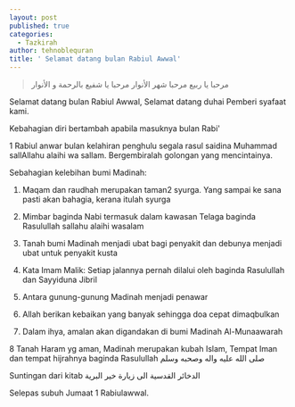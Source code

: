 ```yaml
---
layout: post
published: true
categories:
  - Tazkirah
author: tehnoblequran
title: ' Selamat datang bulan Rabiul Awwal'
---
```

> مرحبا يا ربيع
مرحبا شهر الأنوار
مرحبا يا شفيع
بالرحمة و الأنوار



Selamat datang bulan Rabiul Awwal, Selamat datang duhai Pemberi syafaat kami.

Kebahagian diri bertambah apabila masuknya bulan Rabi'

1 Rabiul anwar bulan kelahiran penghulu segala rasul saidina Muhammad sallAllahu alaihi wa sallam. Bergembiralah golongan yang mencintainya.

Sebahagian kelebihan bumi Madinah:

1) Maqam dan raudhah merupakan taman2 syurga. Yang sampai ke sana pasti akan bahagia, kerana itulah syurga

2) Mimbar baginda Nabi termasuk dalam kawasan Telaga baginda Rasulullah sallahu alaihi wasalam

3) Tanah bumi Madinah menjadi ubat bagi penyakit dan debunya menjadi ubat untuk penyakit kusta

4) Kata Imam Malik: Setiap jalannya pernah dilalui oleh baginda Rasulullah dan Sayyiduna Jibril

5) Antara gunung-gunung Madinah menjadi penawar

6) Allah berikan kebaikan yang banyak sehingga doa cepat dimaqbulkan

7) Dalam ihya, amalan akan digandakan di bumi Madinah Al-Munaawarah

8 Tanah Haram yg aman, Madinah merupakan kubah Islam, Tempat Iman dan tempat hijrahnya baginda Rasulullah صلى الله عليه واله وصحبه وسلم

Suntingan dari kitab الدخائر القدسية الى زيارة خير البرية

Selepas subuh Jumaat
1 Rabiulawwal.